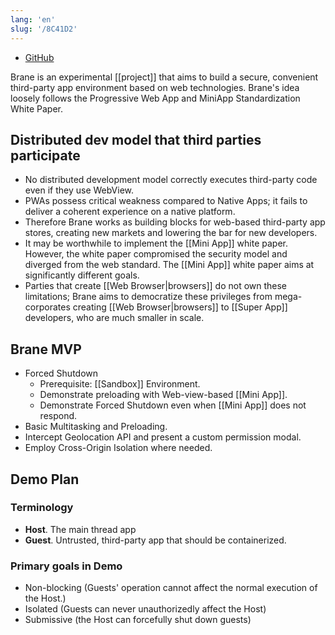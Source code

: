 ```yaml
---
lang: 'en'
slug: '/8C41D2'
---
```


- [GitHub](https://github.com/braneproject)

Brane is an experimental [[project]] that aims to build a secure, convenient third-party app environment based on web technologies.
Brane's idea loosely follows the Progressive Web App and MiniApp Standardization White Paper.

## Distributed dev model that third parties participate

- No distributed development model correctly executes third-party code even if they use WebView.
- PWAs possess critical weakness compared to Native Apps; it fails to deliver a coherent experience on a native platform.
- Therefore Brane works as building blocks for web-based third-party app stores, creating new markets and lowering the bar for new developers.
- It may be worthwhile to implement the [[Mini App]] white paper. However, the white paper compromised the security model and diverged from the web standard. The [[Mini App]] white paper aims at significantly different goals.
- Parties that create [[Web Browser|browsers]] do not own these limitations; Brane aims to democratize these privileges from mega-corporates creating [[Web Browser|browsers]] to [[Super App]] developers, who are much smaller in scale.

## Brane MVP

- Forced Shutdown
  - Prerequisite: [[Sandbox]] Environment.
  - Demonstrate preloading with Web-view-based [[Mini App]].
  - Demonstrate Forced Shutdown even when [[Mini App]] does not respond.
- Basic Multitasking and Preloading.
- Intercept Geolocation API and present a custom permission modal.
- Employ Cross-Origin Isolation where needed.

## Demo Plan

### Terminology

- **Host**. The main thread app
- **Guest**. Untrusted, third-party app that should be containerized.

### Primary goals in Demo

- Non-blocking (Guests' operation cannot affect the normal execution of the Host.)
- Isolated (Guests can never unauthorizedly affect the Host)
- Submissive (the Host can forcefully shut down guests)
